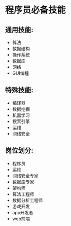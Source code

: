 
# 程序员必备技能

## 通用技能:

- 算法
- 数据结构
- 操作系统
- 数据库
- 网络
- GUI编程


## 特殊技能:

- 编译器
- 数据挖掘
- 机器学习
- 搜索引擎
- 运维
- 网络安全


## 岗位划分:
- 程序员
- 运维
- 网络安全专家
- 数据库专家
- 架构师
- 算法工程师
- 数据分析工程师
- 游戏开发
- app开发者
- web前端

